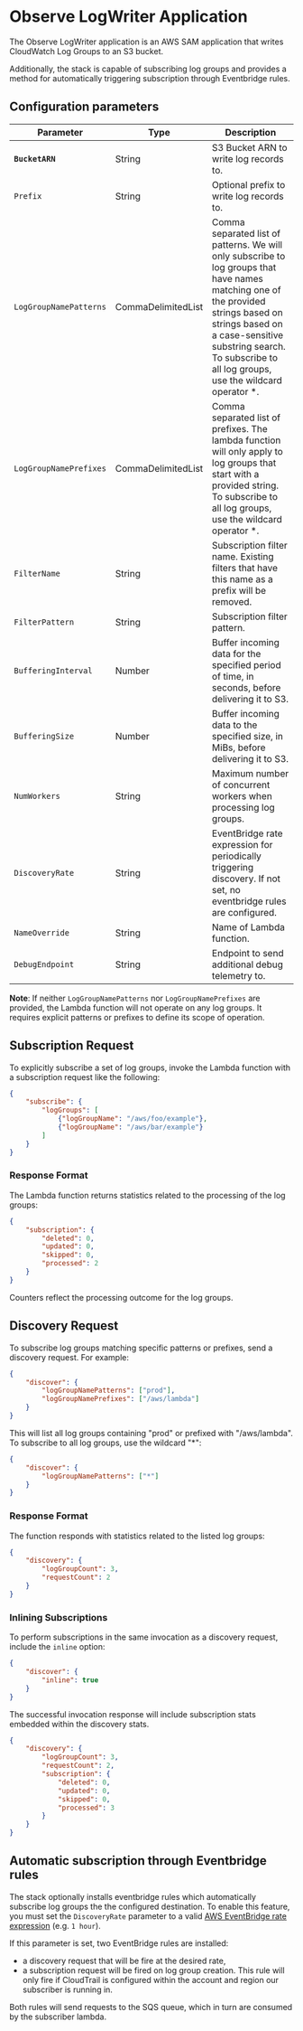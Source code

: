 # Observe LogWriter Application

The Observe LogWriter application is an AWS SAM application that writes CloudWatch Log Groups to an S3 bucket. 

Additionally, the stack is capable of subscribing log groups and provides a method for automatically triggering subscription through Eventbridge rules.

## Configuration parameters

| Parameter       | Type    | Description |
|-----------------|---------|-------------|
| **`BucketARN`** | String | S3 Bucket ARN to write log records to. |
| `Prefix` | String | Optional prefix to write log records to. |
| `LogGroupNamePatterns` | CommaDelimitedList | Comma separated list of patterns. We will only subscribe to log groups that have names matching one of the provided strings based on strings based on a case-sensitive substring search. To subscribe to all log groups, use the wildcard operator *. |
| `LogGroupNamePrefixes` | CommaDelimitedList | Comma separated list of prefixes. The lambda function will only apply to log groups that start with a provided string. To subscribe to all log groups, use the wildcard operator *. |
| `FilterName` | String | Subscription filter name. Existing filters that have this name as a prefix will be removed. |
| `FilterPattern` | String | Subscription filter pattern. |
| `BufferingInterval` | Number | Buffer incoming data for the specified period of time, in seconds, before delivering it to S3.  |
| `BufferingSize` | Number | Buffer incoming data to the specified size, in MiBs, before delivering it to S3.  |
| `NumWorkers` | String | Maximum number of concurrent workers when processing log groups. |
| `DiscoveryRate` | String | EventBridge rate expression for periodically triggering discovery. If not set, no eventbridge rules are configured. |
| `NameOverride` | String | Name of Lambda function. |
| `DebugEndpoint` | String | Endpoint to send additional debug telemetry to. |

**Note**: If neither `LogGroupNamePatterns` nor `LogGroupNamePrefixes` are provided, the Lambda function will not operate on any log groups. It requires explicit patterns or prefixes to define its scope of operation.

## Subscription Request

To explicitly subscribe a set of log groups, invoke the Lambda function with a subscription request like the following:

```json
{
    "subscribe": {
        "logGroups": [
            {"logGroupName": "/aws/foo/example"},
            {"logGroupName": "/aws/bar/example"}
        ]
    }
}
```

### Response Format

The Lambda function returns statistics related to the processing of the log groups:

```json
{
    "subscription": {
        "deleted": 0,
        "updated": 0,
        "skipped": 0,
        "processed": 2
    }
}
```

Counters reflect the processing outcome for the log groups.

## Discovery Request

To subscribe log groups matching specific patterns or prefixes, send a discovery request. For example:

```json
{
    "discover": {
        "logGroupNamePatterns": ["prod"],
        "logGroupNamePrefixes": ["/aws/lambda"]
    }
}
```

This will list all log groups containing "prod" or prefixed with "/aws/lambda". To subscribe to all log groups, use the wildcard "*":

```json
{
    "discover": {
        "logGroupNamePatterns": ["*"]
    }
}
```

### Response Format

The function responds with statistics related to the listed log groups:

```json
{
    "discovery": {
        "logGroupCount": 3,
        "requestCount": 2
    }
}
```

### Inlining Subscriptions

To perform subscriptions in the same invocation as a discovery request, include the `inline` option:

```json
{
    "discover": {
        "inline": true
    }
}
```

The successful invocation response will include subscription stats embedded within the discovery stats.

```json
{
    "discovery": {
        "logGroupCount": 3,
        "requestCount": 2,
        "subscription": {
            "deleted": 0,
            "updated": 0,
            "skipped": 0,
            "processed": 3
        }
    }
}
```

## Automatic subscription through Eventbridge rules

The stack optionally installs eventbridge rules which automatically subscribe log groups the the configured destination. To enable this feature, you must set the `DiscoveryRate` parameter to a valid [AWS EventBridge rate expression](https://docs.aws.amazon.com/eventbridge/latest/userguide/eb-rate-expressions.html) (e.g. `1 hour`).

If this parameter is set, two EventBridge rules are installed:

- a discovery request that will be fire at the desired rate,
- a subscription request will be fired on log group creation. This rule will only fire if CloudTrail is configured within the account and region our subscriber is running in.

Both rules will send requests to the SQS queue, which in turn are consumed by the subscriber lambda.
